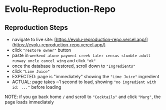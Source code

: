 # Evolu-Reproduction-Repo

## Reproduction Steps

- navigate to live site: [https://evolu-reproduction-repo.vercel.app/](https://evolu-reproduction-repo.vercel.app/)
- click `"restore owner"` button
- paste in `weekend alone payment creek later census stumble adult runway uncle cancel wing` and click `"ok"`
- once the database is restored, scroll down to `"Ingredients"`
- click `"Lime Juice"`
- EXPECTED: page is "immediately" showing the `"Lime Juice"` ingredient
- ACTUAL: page takes ~1 second to load, showing `"no ingredient with id: ..."` before loading

NOTE: if you go back home `/` and scroll to `"Cocktails"` and click `"Marg"`, the page loads immediately
